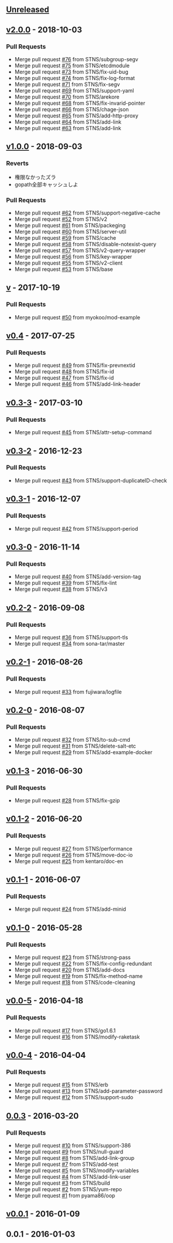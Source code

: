 <a name="unreleased"></a>
## [Unreleased]


<a name="v2.0.0"></a>
## [v2.0.0] - 2018-10-03
### Pull Requests
- Merge pull request [#76](https://github.com/STNS/STNS/issues/76) from STNS/subgroup-segv
- Merge pull request [#75](https://github.com/STNS/STNS/issues/75) from STNS/etcdmodule
- Merge pull request [#73](https://github.com/STNS/STNS/issues/73) from STNS/fix-uid-bug
- Merge pull request [#74](https://github.com/STNS/STNS/issues/74) from STNS/fix-log-format
- Merge pull request [#71](https://github.com/STNS/STNS/issues/71) from STNS/fix-segv
- Merge pull request [#69](https://github.com/STNS/STNS/issues/69) from STNS/support-yaml
- Merge pull request [#70](https://github.com/STNS/STNS/issues/70) from STNS/arekore
- Merge pull request [#68](https://github.com/STNS/STNS/issues/68) from STNS/fix-invarid-pointer
- Merge pull request [#66](https://github.com/STNS/STNS/issues/66) from STNS/chage-json
- Merge pull request [#65](https://github.com/STNS/STNS/issues/65) from STNS/add-http-proxy
- Merge pull request [#64](https://github.com/STNS/STNS/issues/64) from STNS/add-link
- Merge pull request [#63](https://github.com/STNS/STNS/issues/63) from STNS/add-link


<a name="v1.0.0"></a>
## [v1.0.0] - 2018-09-03
### Reverts
- 権限なかったズラ
- gopath全部キャッシュしよ

### Pull Requests
- Merge pull request [#62](https://github.com/STNS/STNS/issues/62) from STNS/support-negative-cache
- Merge pull request [#52](https://github.com/STNS/STNS/issues/52) from STNS/v2
- Merge pull request [#61](https://github.com/STNS/STNS/issues/61) from STNS/packeging
- Merge pull request [#60](https://github.com/STNS/STNS/issues/60) from STNS/server-util
- Merge pull request [#59](https://github.com/STNS/STNS/issues/59) from STNS/cache
- Merge pull request [#58](https://github.com/STNS/STNS/issues/58) from STNS/disable-notexist-query
- Merge pull request [#57](https://github.com/STNS/STNS/issues/57) from STNS/v2-query-wrapper
- Merge pull request [#56](https://github.com/STNS/STNS/issues/56) from STNS/key-wrapper
- Merge pull request [#55](https://github.com/STNS/STNS/issues/55) from STNS/v2-client
- Merge pull request [#53](https://github.com/STNS/STNS/issues/53) from STNS/base


<a name="v"></a>
## [v] - 2017-10-19
### Pull Requests
- Merge pull request [#50](https://github.com/STNS/STNS/issues/50) from myokoo/mod-example


<a name="v0.4"></a>
## [v0.4] - 2017-07-25
### Pull Requests
- Merge pull request [#49](https://github.com/STNS/STNS/issues/49) from STNS/fix-prevnextid
- Merge pull request [#48](https://github.com/STNS/STNS/issues/48) from STNS/fix-id
- Merge pull request [#47](https://github.com/STNS/STNS/issues/47) from STNS/fix-id
- Merge pull request [#46](https://github.com/STNS/STNS/issues/46) from STNS/add-link-header


<a name="v0.3-3"></a>
## [v0.3-3] - 2017-03-10
### Pull Requests
- Merge pull request [#45](https://github.com/STNS/STNS/issues/45) from STNS/attr-setup-command


<a name="v0.3-2"></a>
## [v0.3-2] - 2016-12-23
### Pull Requests
- Merge pull request [#43](https://github.com/STNS/STNS/issues/43) from STNS/support-duplicateID-check


<a name="v0.3-1"></a>
## [v0.3-1] - 2016-12-07
### Pull Requests
- Merge pull request [#42](https://github.com/STNS/STNS/issues/42) from STNS/support-period


<a name="v0.3-0"></a>
## [v0.3-0] - 2016-11-14
### Pull Requests
- Merge pull request [#40](https://github.com/STNS/STNS/issues/40) from STNS/add-version-tag
- Merge pull request [#39](https://github.com/STNS/STNS/issues/39) from STNS/fix-lint
- Merge pull request [#38](https://github.com/STNS/STNS/issues/38) from STNS/v3


<a name="v0.2-2"></a>
## [v0.2-2] - 2016-09-08
### Pull Requests
- Merge pull request [#36](https://github.com/STNS/STNS/issues/36) from STNS/support-tls
- Merge pull request [#34](https://github.com/STNS/STNS/issues/34) from sona-tar/master


<a name="v0.2-1"></a>
## [v0.2-1] - 2016-08-26
### Pull Requests
- Merge pull request [#33](https://github.com/STNS/STNS/issues/33) from fujiwara/logfile


<a name="v0.2-0"></a>
## [v0.2-0] - 2016-08-07
### Pull Requests
- Merge pull request [#32](https://github.com/STNS/STNS/issues/32) from STNS/to-sub-cmd
- Merge pull request [#31](https://github.com/STNS/STNS/issues/31) from STNS/delete-salt-etc
- Merge pull request [#29](https://github.com/STNS/STNS/issues/29) from STNS/add-example-docker


<a name="v0.1-3"></a>
## [v0.1-3] - 2016-06-30
### Pull Requests
- Merge pull request [#28](https://github.com/STNS/STNS/issues/28) from STNS/fix-gzip


<a name="v0.1-2"></a>
## [v0.1-2] - 2016-06-20
### Pull Requests
- Merge pull request [#27](https://github.com/STNS/STNS/issues/27) from STNS/performance
- Merge pull request [#26](https://github.com/STNS/STNS/issues/26) from STNS/move-doc-io
- Merge pull request [#25](https://github.com/STNS/STNS/issues/25) from kentaro/doc-en


<a name="v0.1-1"></a>
## [v0.1-1] - 2016-06-07
### Pull Requests
- Merge pull request [#24](https://github.com/STNS/STNS/issues/24) from STNS/add-minid


<a name="v0.1-0"></a>
## [v0.1-0] - 2016-05-28
### Pull Requests
- Merge pull request [#23](https://github.com/STNS/STNS/issues/23) from STNS/strong-pass
- Merge pull request [#22](https://github.com/STNS/STNS/issues/22) from STNS/fix-config-redundant
- Merge pull request [#20](https://github.com/STNS/STNS/issues/20) from STNS/add-docs
- Merge pull request [#19](https://github.com/STNS/STNS/issues/19) from STNS/fix-method-name
- Merge pull request [#18](https://github.com/STNS/STNS/issues/18) from STNS/code-cleaning


<a name="v0.0-5"></a>
## [v0.0-5] - 2016-04-18
### Pull Requests
- Merge pull request [#17](https://github.com/STNS/STNS/issues/17) from STNS/go1.6.1
- Merge pull request [#16](https://github.com/STNS/STNS/issues/16) from STNS/modify-raketask


<a name="v0.0-4"></a>
## [v0.0-4] - 2016-04-04
### Pull Requests
- Merge pull request [#15](https://github.com/STNS/STNS/issues/15) from STNS/erb
- Merge pull request [#13](https://github.com/STNS/STNS/issues/13) from STNS/add-parameter-password
- Merge pull request [#12](https://github.com/STNS/STNS/issues/12) from STNS/support-sudo


<a name="0.0.3"></a>
## [0.0.3] - 2016-03-20
### Pull Requests
- Merge pull request [#10](https://github.com/STNS/STNS/issues/10) from STNS/support-386
- Merge pull request [#9](https://github.com/STNS/STNS/issues/9) from STNS/null-guard
- Merge pull request [#8](https://github.com/STNS/STNS/issues/8) from STNS/add-link-group
- Merge pull request [#7](https://github.com/STNS/STNS/issues/7) from STNS/add-test
- Merge pull request [#5](https://github.com/STNS/STNS/issues/5) from STNS/modify-variables
- Merge pull request [#4](https://github.com/STNS/STNS/issues/4) from STNS/add-link-user
- Merge pull request [#3](https://github.com/STNS/STNS/issues/3) from STNS/build
- Merge pull request [#2](https://github.com/STNS/STNS/issues/2) from STNS/yum-repo
- Merge pull request [#1](https://github.com/STNS/STNS/issues/1) from pyama86/oop


<a name="v0.0.1"></a>
## [v0.0.1] - 2016-01-09

<a name="0.0.1"></a>
## 0.0.1 - 2016-01-03

[Unreleased]: https://github.com/STNS/STNS/compare/v2.0.0...HEAD
[v2.0.0]: https://github.com/STNS/STNS/compare/v1.0.0...v2.0.0
[v1.0.0]: https://github.com/STNS/STNS/compare/v...v1.0.0
[v]: https://github.com/STNS/STNS/compare/v0.4...v
[v0.4]: https://github.com/STNS/STNS/compare/v0.3-3...v0.4
[v0.3-3]: https://github.com/STNS/STNS/compare/v0.3-2...v0.3-3
[v0.3-2]: https://github.com/STNS/STNS/compare/v0.3-1...v0.3-2
[v0.3-1]: https://github.com/STNS/STNS/compare/v0.3-0...v0.3-1
[v0.3-0]: https://github.com/STNS/STNS/compare/v0.2-2...v0.3-0
[v0.2-2]: https://github.com/STNS/STNS/compare/v0.2-1...v0.2-2
[v0.2-1]: https://github.com/STNS/STNS/compare/v0.2-0...v0.2-1
[v0.2-0]: https://github.com/STNS/STNS/compare/v0.1-3...v0.2-0
[v0.1-3]: https://github.com/STNS/STNS/compare/v0.1-2...v0.1-3
[v0.1-2]: https://github.com/STNS/STNS/compare/v0.1-1...v0.1-2
[v0.1-1]: https://github.com/STNS/STNS/compare/v0.1-0...v0.1-1
[v0.1-0]: https://github.com/STNS/STNS/compare/v0.0-5...v0.1-0
[v0.0-5]: https://github.com/STNS/STNS/compare/v0.0-4...v0.0-5
[v0.0-4]: https://github.com/STNS/STNS/compare/0.0.3...v0.0-4
[0.0.3]: https://github.com/STNS/STNS/compare/v0.0.1...0.0.3
[v0.0.1]: https://github.com/STNS/STNS/compare/0.0.1...v0.0.1
